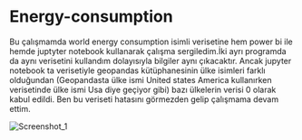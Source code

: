# Energy-consumption

Bu çalışmamda world energy consumption isimli verisetine hem power bi ile hemde juptyter notebook kullanarak çalışma sergiledim.İki ayrı programda da aynı verisetini kullandım dolayısıyla bilgiler aynı çıkacaktır.
Ancak jupyter notebook ta verisetiyle geopandas kütüphanesinin ülke isimleri farklı olduğundan (Geopandasta ülke ismi United states America kullanırken verisetinde ülke ismi Usa diye geçiyor gibi) bazı ülkelerin verisi 0 olarak kabul edildi.
Ben bu veriseti hatasını görmezden gelip çalışmama devam ettim.



![Screenshot_1](https://github.com/mahmutdursun33/Energy-consumption/assets/112586810/35c58142-8178-4ccb-8544-fb900081e316)
